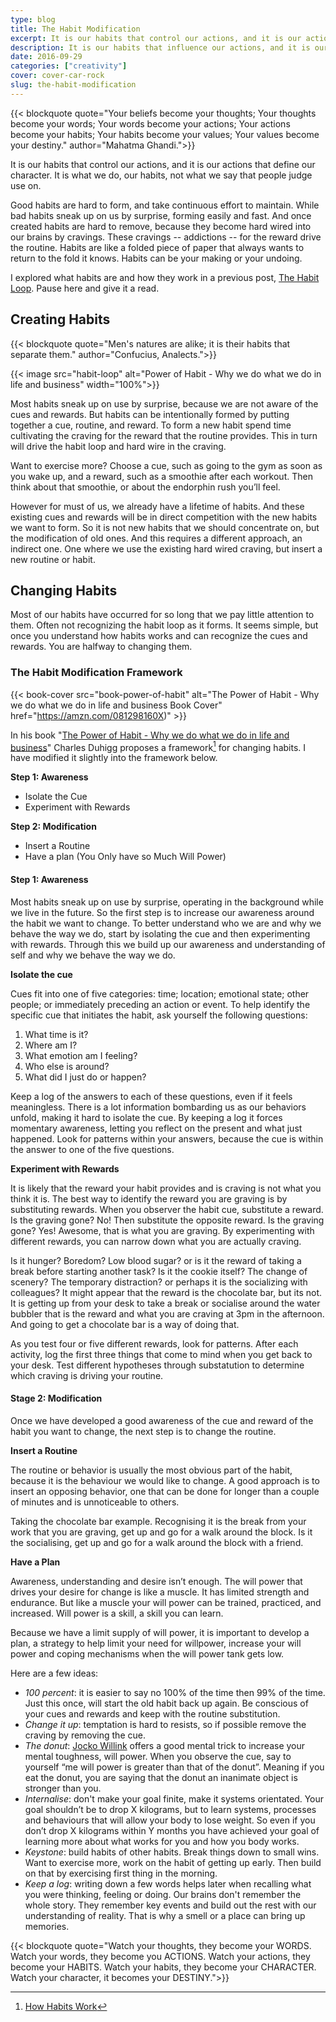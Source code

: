```yaml
---
type: blog
title: The Habit Modification
excerpt: It is our habits that control our actions, and it is our actions that define our character. It is what we do, our habits, not what we say that people judge use on.
description: It is our habits that influence our actions, and it is our actions that define our character
date: 2016-09-29
categories: ["creativity"]
cover: cover-car-rock
slug: the-habit-modification
---
```


{{< blockquote quote="Your beliefs become your thoughts; Your thoughts become your words; Your words become your actions; Your actions become your habits; Your habits become your values; Your values become your destiny." author="Mahatma Ghandi.">}} 

It is our habits that control our actions, and it is our actions that define our character. It is what we do, our habits, not what we say that people judge use on.

Good habits are hard to form, and take continuous effort to maintain. While bad habits sneak up on us by surprise, forming easily and fast. And once created habits are hard to remove, because they become hard wired into our brains by cravings. These cravings -- addictions -- for the reward drive the routine. Habits are like a folded piece of paper that always wants to return to the fold it knows. Habits can be your making or your undoing.

I explored what habits are and how they work in a previous post, [The Habit Loop](https://ianteda.com/creativity/the-habit-loop.html). Pause here and give it a read.

## Creating Habits

{{< blockquote quote="Men's natures are alike; it is their habits that separate them." author="Confucius, Analects.">}} 

{{< image src="habit-loop" alt="Power of Habit - Why we do what we do in life and business" width="100%">}}

Most habits sneak up on use by surprise, because we are not aware of the cues and rewards. But habits can be intentionally formed by putting together a cue, routine, and reward. To form a new habit spend time cultivating the craving for the reward that the routine provides. This in turn will drive the habit loop and hard wire in the craving.

Want to exercise more? Choose a cue, such as going to the gym as soon as you wake up, and a reward, such as a smoothie after each workout. Then think about that smoothie, or about the endorphin rush you’ll feel.

However for must of us, we already have a lifetime of habits. And these existing cues and rewards will be in direct competition with the new habits we want to form. So it is not new habits that we should concentrate on, but the modification of old ones. And this requires a different approach, an indirect one. One where we use the existing hard wired craving, but insert a new routine or habit.

## Changing Habits

Most of our habits have occurred for so long that we pay little attention to them. Often not recognizing the habit loop as it forms. It seems simple, but once you understand how habits works and can recognize the cues and rewards. You are halfway to changing them. 

### The Habit Modification Framework

{{< book-cover src="book-power-of-habit" alt="The Power of Habit - Why we do what we do in life and business Book Cover" href="https://amzn.com/081298160X)" >}}

In his book "[The Power of Habit - Why we do what we do in life and business](https://amzn.com/081298160X)" Charles Duhigg proposes a framework[^framework] for changing habits. I have modified it slightly into the framework below.

__Step 1: Awareness__
* Isolate the Cue
* Experiment with Rewards

__Step 2: Modification__
* Insert a Routine
* Have a plan (You Only have so Much Will Power)

#### Step 1: Awareness

Most habits sneak up on use by surprise, operating in the background while we live in the future. So the first step is to increase our awareness around the habit we want to change. To better understand who we are and why we behave the way we do, start by isolating the cue and then experimenting with rewards. Through this we build up our awareness and understanding of self and why we behave the way we do.

__Isolate the cue__

Cues fit into one of five categories: time; location; emotional state; other people; or immediately preceding an action or event. To help identify the specific cue that initiates the habit, ask yourself the following questions:

1. What time is it?
2. Where am I?
3. What emotion am I feeling?
4. Who else is around?
5. What did I just do or happen?

Keep a log of the answers to each of these questions, even if it feels meaningless. There is a lot information bombarding us as our behaviors unfold, making it hard to isolate the cue. By keeping a log it forces momentary awareness, letting you reflect on the present and what just happened. Look for patterns within your answers, because the cue is within the answer to one of the five questions.

__Experiment with Rewards__

It is likely that the reward your habit provides and is craving is not what you think it is. The best way to identify the reward you are graving is by substituting rewards. When you observer the habit cue, substitute a reward. Is the graving gone? No! Then substitute the opposite reward. Is the graving gone? Yes! Awesome, that is what you are graving. By experimenting with different rewards, you can narrow down what you are actually craving.
 
Is it hunger? Boredom? Low blood sugar? or is it the reward of taking a break before starting another task?  Is it the cookie itself? The change of scenery? The temporary distraction? or perhaps it is the socializing with colleagues? It might appear that the reward is the chocolate bar, but its not. It is getting up from your desk to take a break or socialise around the water bubbler that is the reward and what you are craving at 3pm in the afternoon. And going to get a chocolate bar is a way of doing that.

As you test four or five different rewards, look for patterns. After each activity, log the first three things that come to mind when you get back to your desk. Test different hypotheses through substatution to determine which craving is driving your routine.

####  Stage 2: Modification

 Once we have developed a good awareness of the cue and reward of the habit you want to change, the next step is to change the routine.

__Insert a Routine__

The routine or behavior is usually the most obvious part of the habit, because it is the behaviour we would like to change. A good approach is to insert an opposing behavior, one that can be done for longer than a couple of minutes and is unnoticeable to others.

Taking the chocolate bar example. Recognising it is the break from your work that you are graving, get up and go for a walk around the block. Is it the socialising, get up and go for a walk around the block with a friend.

__Have a Plan__

Awareness, understanding and desire isn’t enough. The will power that drives your desire for change is like a muscle. It has limited strength and endurance. But like a muscle your will power can be trained, practiced, and increased. Will power is a skill, a skill you can learn.

Because we have a limit supply of will power, it is important to develop a plan, a strategy to help limit your need for willpower, increase your will power and coping mechanisms when the will power tank gets low.

Here are a few ideas:

* _100 percent_: it is easier to say no 100% of the time then 99% of the time. Just this once, will start the old habit back up again. Be conscious of your cues and rewards and keep with the routine substitution.
* _Change it up_: temptation is hard to resists, so if possible remove the craving by removing the cue.
* _The donut_: [Jocko Willink](http://jockopodcast2.com/) offers a good mental trick to increase your mental toughness, will power. When you observe the cue, say to yourself “me will power is greater than that of the donut”. Meaning if you eat the donut, you are saying that the donut an inanimate object is stronger than you.
* _Internalise_: don't make your goal finite, make it systems orientated. Your goal shouldn’t be to drop X kilograms, but to learn systems, processes and behaviours that will allow your body to lose weight. So even if you don’t drop X kilograms within Y months you have achieved your goal of learning more about what works for you and how you body works.
* _Keystone_: build habits of other habits. Break things down to small wins. Want to exercise more, work on the habit of getting up early. Then build on that by exercising first thing in the morning.
* _Keep a log_: writing down a few words helps later when recalling what you were thinking, feeling or doing. Our brains don't remember the whole story. They remember key events and build out the rest with our understanding of reality. That is why a smell or a place can bring up memories.

{{< blockquote quote="Watch your thoughts, they become your WORDS. Watch your words, they become you ACTIONS. Watch your actions, they become your HABITS. Watch your habits, they become your CHARACTER. Watch your character, it becomes your DESTINY.">}} 

[^framework]: [How Habits Work](http://charlesduhigg.com/how-habits-work/)